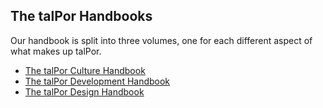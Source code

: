 ## The talPor Handbooks

Our handbook is split into three volumes, one for each different aspect of what makes up talPor.

- [The talPor Culture Handbook](http://talpor.github.io/talpor-culture-handbook/)
- [The talPor Development Handbook](http://talpor.github.io/talpor-dev-handbook/)
- [The talPor Design Handbook](http://talpor.github.io/talpor-design-handbook/)
